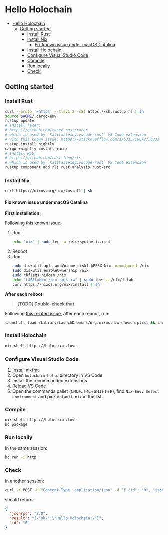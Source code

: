 # Hello Holochain

- [Hello Holochain](#hello-holochain)
  - [Getting started](#getting-started)
    - [Install Rust](#install-rust)
    - [Install Nix](#install-nix)
      - [Fix known issue under macOS Catalina](#fix-known-issue-under-macos-catalina)
    - [Install Holochain](#install-holochain)
    - [Configure Visual Studio Code](#configure-visual-studio-code)
    - [Compile](#compile)
    - [Run locally](#run-locally)
    - [Check](#check)

## Getting started

### Install Rust

```sh
curl --proto '=https' --tlsv1.2 -sSf https://sh.rustup.rs | sh
source $HOME/.cargo/env
rustup update
# Install racer:
# https://github.com/racer-rust/racer
# which is used by `kalitaalexey.vscode-rust` VS Code extension
# with this known issue: https://stackoverflow.com/a/53137160/2736233
rustup install nightly
cargo +nightly install racer
# Install RLS:
# https://github.com/rust-lang/rls
# which is used by `kalitaalexey.vscode-rust` VS Code extension
rustup component add rls rust-analysis rust-src
```

### Install Nix

```sh
curl https://nixos.org/nix/install | sh
```

#### Fix known issue under macOS Catalina

**First installation:**

Following [this known issue](https://github.com/NixOS/nix/issues/2925#issuecomment-539570232):

1. Run:
   ```sh
   echo 'nix' | sudo tee -a /etc/synthetic.conf
   ```
2. Reboot
3. Run:
   ```sh
   sudo diskutil apfs addVolume disk1 APFSX Nix -mountpoint /nix
   sudo diskutil enableOwnership /nix
   sudo chflags hidden /nix
   echo "LABEL=Nix /nix apfs rw" | sudo tee -a /etc/fstab
   curl https://nixos.org/nix/install | sh
   ```

**After each reboot:**

> **[TODO] Double-check that.**

Following [this related issue](https://github.com/NixOS/nix/issues/3125), after each reboot, run:

```sh
launchctl load /Library/LaunchDaemons/org.nixos.nix-daemon.plist && launchctl start org.nixos.nix-daemon
```

### Install Holochain

```sh
nix-shell https://holochain.love
```

### Configure Visual Studio Code

1. Install [nixfmt](https://github.com/serokell/nixfmt)
2. Open `holochain-hello` directory in VS Code
3. Install the recommanded extensions
4. Reload VS Code
5. Open the commands pallet (<kbd>CMD</kbd>/<kbd>CTRL</kbd>+<kbd>SHIFT</kbd>+<kbd>P</kbd>), find
   `Nix-Env: Select environment` and pick `default.nix` in the list.

### Compile

```sh
nix-shell https://holochain.love
hc package
```

### Run locally

In the same session:

```sh
hc run -i http
```

### Check

In another session:

```sh
curl -X POST -H "Content-Type: application/json" -d '{ "id": "0", "jsonrpc": "2.0", "method": "call", "params": { "instance_id": "test-instance", "zome": "hello", "function": "hello", "args": {} } }' http://127.0.0.1:8888 | node <<< "const o = $(cat); console.log(JSON.stringify(o, null, 2));"
```

should return:

```json
{
  "jsonrpc": "2.0",
  "result": "{\"Ok\":\"Hello Holochain!\"}",
  "id": "0"
}
```
